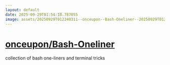 ```yaml
---
layout: default
date: 2025-09-29T01:54:18.787055
image: assets/20250929T012248311--onceupon--Bash-Oneliner--20250929T012422827--cropped.png
---
```


# [onceupon/Bash-Oneliner](https://github.com/onceupon/Bash-Oneliner)

collection of bash one-liners and terminal tricks
